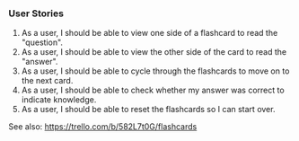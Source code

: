 ### User Stories

1. As a user, I should be able to view one side of a flashcard to read the "question".
2. As a user, I should be able to view the other side of the card to read the "answer".
3. As a user, I should be able to cycle through the flashcards to move on to the next card.
4. As a user, I should be able to check whether my answer was correct to indicate knowledge.
5. As a user, I should be able to reset the flashcards so I can start over.

See also: https://trello.com/b/582L7t0G/flashcards
